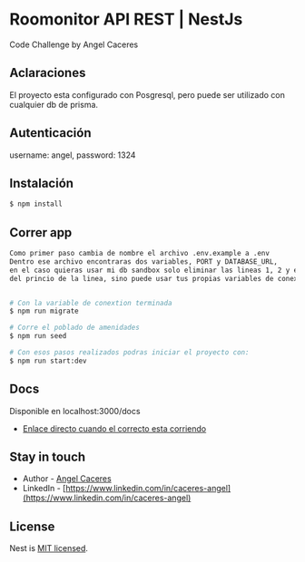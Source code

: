 # Roomonitor API REST | NestJs

Code Challenge by Angel Caceres

## Aclaraciones
El proyecto esta configurado con Posgresql, pero puede ser utilizado con cualquier db de prisma.

## Autenticación
username: angel, password: 1324

## Instalación

```bash
$ npm install
```

## Correr app

```bash
Como primer paso cambia de nombre el archivo .env.example a .env
Dentro ese archivo encontraras dos variables, PORT y DATABASE_URL,
en el caso quieras usar mi db sandbox solo eliminar las lineas 1, 2 y elimina el #
del princio de la linea, sino puede usar tus propias variables de conexion.


# Con la variable de conextion terminada
$ npm run migrate

# Corre el poblado de amenidades
$ npm run seed

# Con esos pasos realizados podras iniciar el proyecto con:
$ npm run start:dev
```

## Docs
Disponible en localhost:3000/docs
- [Enlace directo cuando el correcto esta corriendo](http:localhost:3000/docs)

## Stay in touch

- Author - [Angel Caceres](https://github.com/caceres97)
- LinkedIn - [https://www.linkedin.com/in/caceres-angel](https://www.linkedin.com/in/caceres-angel)

## License

Nest is [MIT licensed](LICENSE).
